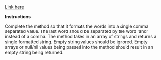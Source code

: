 [Link here](https://www.codewars.com/kata/format-words-into-a-sentence/train/javascript)

**Instructions**

Complete the method so that it formats the words into a single comma separated value. The last word should be separated by the word 'and' instead of a comma. The method takes in an array of strings and returns a single formatted string. Empty string values should be ignored. Empty arrays or null/nil values being passed into the method should result in an empty string being returned. 